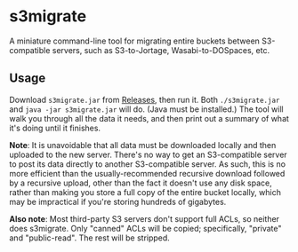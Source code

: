 # s3migrate
A miniature command-line tool for migrating entire buckets between S3-compatible
servers, such as S3-to-Jortage, Wasabi-to-DOSpaces, etc.

## Usage
Download `s3migrate.jar` from [Releases](https://github.com/jortage/s3migrate/releases),
then run it. Both `./s3migrate.jar` and `java -jar s3migrate.jar` will do. (Java
must be installed.) The tool will walk you through all the data it needs, and
then print out a summary of what it's doing until it finishes.

**Note**: It is unavoidable that all data must be downloaded locally and then
uploaded to the new server. There's no way to get an S3-compatible server to
post its data directly to another S3-compatible server. As such, this is no
more efficient than the usually-recommended recursive download followed by a
recursive upload, other than the fact it doesn't use any disk space, rather than
making you store a full copy of the entire bucket locally, which may be
impractical if you're storing hundreds of gigabytes.

**Also note**: Most third-party S3 servers don't support full ACLs, so neither
does s3migrate. Only "canned" ACLs will be copied; specifically, "private" and
"public-read". The rest will be stripped.
